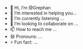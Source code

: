 - 👋 Hi, I’m @Grephan
- 👀 I’m interested in helping you...
- 🌱 I’m currently listening ...
- 💞️ I’m looking to collaborate on ...
- 📫 How to reach me ...
- 😄 Pronouns: ...
- ⚡ Fun fact: ...

<!---
Grephan/Grephan is a ✨ special ✨ repository because its `README.md` (this file) appears on your GitHub profile.
You can click the Preview link to take a look at your changes.
--->
